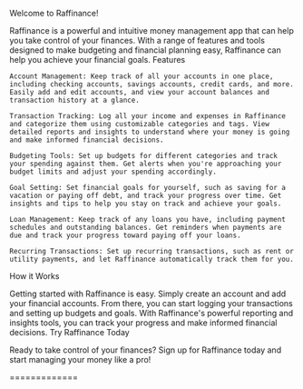 Welcome to Raffinance!

Raffinance is a powerful and intuitive money management app that can help you take control of your finances. With a range of features and tools designed to make budgeting and financial planning easy, Raffinance can help you achieve your financial goals.
Features

    Account Management: Keep track of all your accounts in one place, including checking accounts, savings accounts, credit cards, and more. Easily add and edit accounts, and view your account balances and transaction history at a glance.

    Transaction Tracking: Log all your income and expenses in Raffinance and categorize them using customizable categories and tags. View detailed reports and insights to understand where your money is going and make informed financial decisions.

    Budgeting Tools: Set up budgets for different categories and track your spending against them. Get alerts when you're approaching your budget limits and adjust your spending accordingly.

    Goal Setting: Set financial goals for yourself, such as saving for a vacation or paying off debt, and track your progress over time. Get insights and tips to help you stay on track and achieve your goals.

    Loan Management: Keep track of any loans you have, including payment schedules and outstanding balances. Get reminders when payments are due and track your progress toward paying off your loans.

    Recurring Transactions: Set up recurring transactions, such as rent or utility payments, and let Raffinance automatically track them for you.

How it Works

Getting started with Raffinance is easy. Simply create an account and add your financial accounts. From there, you can start logging your transactions and setting up budgets and goals. With Raffinance's powerful reporting and insights tools, you can track your progress and make informed financial decisions.
Try Raffinance Today

Ready to take control of your finances? Sign up for Raffinance today and start managing your money like a pro!



=============

